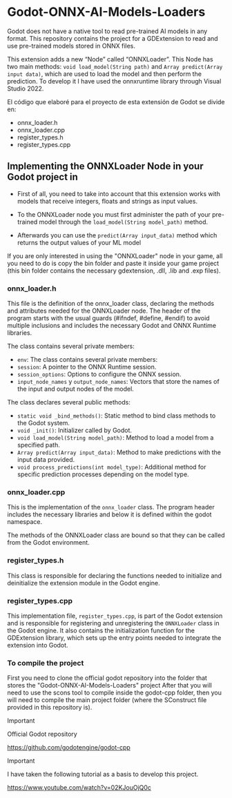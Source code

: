 # Godot-ONNX-AI-Models-Loaders
Godot does not have a native tool to read pre-trained AI models in any format. This repository contains the project for a GDExtension to read and use pre-trained models stored in ONNX files.

This extension adds a new “Node” called “ONNXLoader”. This Node has two main methods: `void load_model(String path)` and `Array predict(Array input data)`, which are used to load the model and then perform the prediction.
To develop it I have used the onnxruntime library through Visual Studio 2022.

El código que elaboré para el proyecto de esta extensión de Godot se divide en:

- onnx_loader.h
- onnx_loader.cpp
- register_types.h
- register_types.cpp

## Implementing the ONNXLoader Node in your Godot project in
- First of all, you need to take into account that this extension works with models that receive integers, floats and strings as input values.

- To the ONNXLoader node you must first administer the path of your pre-trained model through the `load_model(String model_path)` method. 

- Afterwards you can use the `predict(Array input_data)` method which returns the output values ​​of your ML model


If you are only interested in using the "ONNXLoader" node in your game, all you need to do is copy the bin folder and paste it inside your game project (this bin folder contains the necessary gdextension, .dll, .lib and .exp files). 


### onnx_loader.h
This file is the definition of the onnx_loader class, declaring the methods and attributes needed for the ONNXLoader node.
The header of the program starts with the usual guards (#ifndef, #define, #endif) to avoid multiple inclusions and includes the necessary Godot and ONNX Runtime libraries.

The class contains several private members:

- `env`: The class contains several private members:
- `session`: A pointer to the ONNX Runtime session.
- `session_options`: Options to configure the ONNX session.
- `input_node_names` y `output_node_names`: Vectors that store the names of the input and output nodes of the model.

The class declares several public methods:

- `static void _bind_methods()`: Static method to bind class methods to the Godot system.
- `void _init()`: Initializer called by Godot.
- `void load_model(String model_path)`: Method to load a model from a specified path.
- `Array predict(Array input_data)`: Method to make predictions with the input data provided.
- `void process_predictions(int model_type)`: Additional method for specific prediction processes depending on the model type.

### onnx_loader.cpp
This is the implementation of the `onnx_loader` class. The program header includes the necessary libraries and below it is defined within the godot namespace.

The methods of the ONNXLoader class are bound so that they can be called from the Godot environment.

### register_types.h
This class is responsible for declaring the functions needed to initialize and deinitialize the extension module in the Godot engine.

### register_types.cpp
This implementation file, `register_types.cpp`, is part of the Godot extension and is responsible for registering and unregistering the `ONNXLoader` class in the Godot engine. It also contains the initialization function for the GDExtension library, which sets up the entry points needed to integrate the extension into Godot.

### To compile the project
First you need to clone the official godot repository into the folder that stores the "Godot-ONNX-AI-Models-Loaders" project
After that you will need to use the scons tool to compile inside the godot-cpp folder, then you will need to compile the main project folder (where the SConstruct file provided in this repository is).


> [!IMPORTANT]
> Official Godot repository
> 
> https://github.com/godotengine/godot-cpp
>

> [!IMPORTANT]
> I have taken the following tutorial as a basis to develop this project.
>
> https://www.youtube.com/watch?v=02KJouOjQ0c


